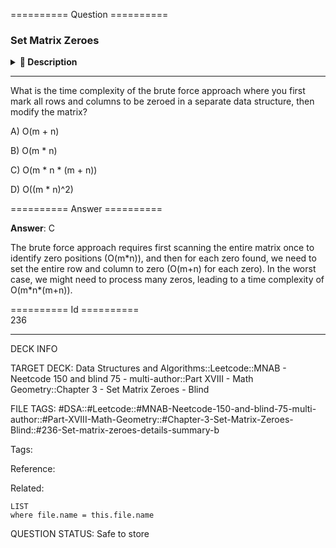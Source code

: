 ========== Question ==========  

### Set Matrix Zeroes

<details><summary><b>📄 Description</b></summary><br>

Given an `m x n` matrix of integers `matrix`, if an element is `0`, set its entire row and column to `0`'s.

You must update the matrix _in-place_.

**Follow up:** Could you solve it using `O(1)` space?

**Example 1:**

![](https://imagedelivery.net/CLfkmk9Wzy8_9HRyug4EVA/49ffd14e-b32b-4ed8-e0d0-9378e5eb9b00/public)

```
Input: matrix = [
  [0,1],
  [1,0]
]

Output: [
  [0,0],
  [0,0]
]
```

**Example 2:**

![](https://imagedelivery.net/CLfkmk9Wzy8_9HRyug4EVA/04d99cc8-e453-464d-888c-58d0a95daf00/public)

```
Input: matrix = [
  [1,2,3],
  [4,0,5],
  [6,7,8]
]

Output: [
  [1,0,3],
  [0,0,0],
  [6,0,8]
]
```

**Constraints:**

-   `1 <= matrix.length, matrix[0].length <= 100`

-   `-2^31 <= matrix[i][j] <= (2^31) - 1`

</details>

---

What is the time complexity of the brute force approach where you first mark all rows and columns to be zeroed in a separate data structure, then modify the matrix?

A) O(m + n)

B) O(m \* n)

C) O(m \* n \* (m + n))

D) O((m \* n)^2)  

========== Answer ==========  

**Answer**: C

The brute force approach requires first scanning the entire matrix once to identify zero positions (O(m\*n)), and then for each zero found, we need to set the entire row and column to zero (O(m+n) for each zero). In the worst case, we might need to process many zeros, leading to a time complexity of O(m\*n\*(m+n)).

========== Id ==========  
236

---

DECK INFO

TARGET DECK: Data Structures and Algorithms::Leetcode::MNAB - Neetcode 150 and blind 75 - multi-author::Part XVIII - Math Geometry::Chapter 3 - Set Matrix Zeroes - Blind

FILE TAGS: #DSA::#Leetcode::#MNAB-Neetcode-150-and-blind-75-multi-author::#Part-XVIII-Math-Geometry::#Chapter-3-Set-Matrix-Zeroes-Blind::#236-Set-matrix-zeroes-details-summary-b

Tags:

Reference:

Related:

```dataview
LIST
where file.name = this.file.name
```

QUESTION STATUS: Safe to store
